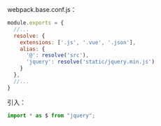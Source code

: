webpack.base.conf.js：

```js
module.exports = {
  //...
  resolve: {
    extensions: ['.js', '.vue', '.json'],
    alias: {
      '@': resolve('src'),
      'jquery': resolve('static/jquery.min.js')
    }
  },
  //...
}
```

引入：

```js
import * as $ from "jquery";
```

